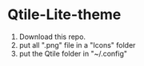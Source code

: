 # Qtile-Lite-theme
1. Download this repo.
2. put all ".png" file in a "Icons" folder
3. put the Qtile folder in "~/.config"
